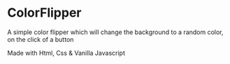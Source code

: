 # ColorFlipper

A simple color flipper which will change the background to a random color, on the click of a button

Made with Html, Css & Vanilla Javascript
